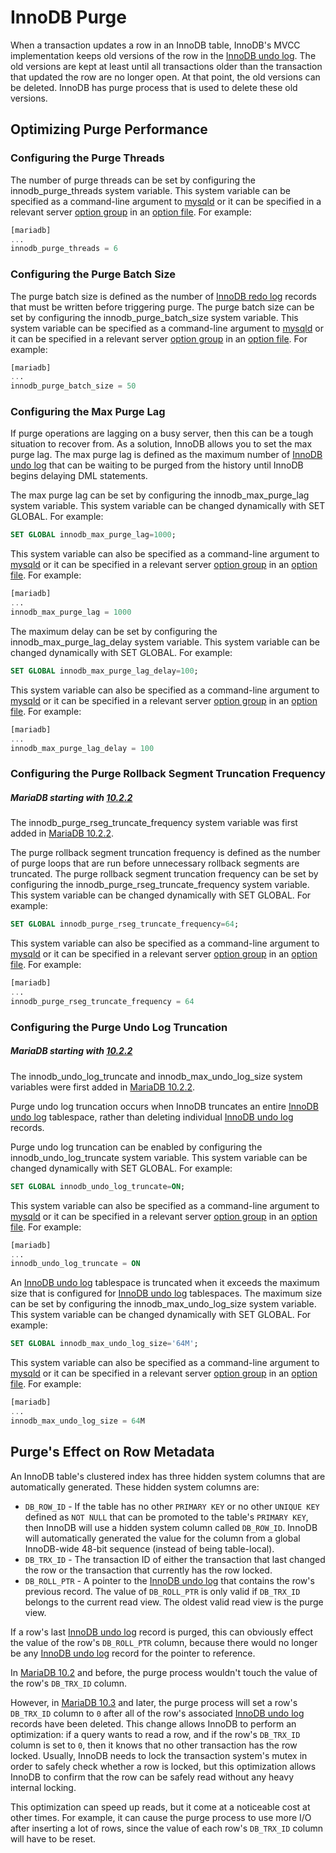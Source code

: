 # InnoDB Purge

When a transaction updates a row in an InnoDB table, InnoDB's MVCC implementation keeps old versions of the row in the [InnoDB undo log](/columns-storage-engines-and-plugins/storage-engines/innodb/innodb-undo-log/). The old versions are kept at least until all transactions older than the transaction that updated the row are no longer open. At that point, the old versions can be deleted. InnoDB has purge process that is used to delete these old versions.

## Optimizing Purge Performance

### Configuring the Purge Threads

The number of purge threads can be set by configuring the <a undefined>innodb_purge_threads</a> system variable. This system variable can be specified as a command-line argument to [mysqld](/mariadb-administration/getting-installing-and-upgrading-mariadb/starting-and-stopping-mariadb/mysqld-options/) or it can be specified in a relevant server [option group](/kb/en/configuring-mariadb-with-option-files/#option-groups) in an [option file](/mariadb-administration/getting-installing-and-upgrading-mariadb/configuring-mariadb-with-option-files/). For example:

```sql
[mariadb]
...
innodb_purge_threads = 6
```

### Configuring the Purge Batch Size

The purge batch size is defined as the number of [InnoDB redo log](/columns-storage-engines-and-plugins/storage-engines/innodb/innodb-redo-log/) records that must be written before triggering purge. The purge batch size can be set by configuring the <a undefined>innodb_purge_batch_size</a> system variable. This system variable can be specified as a command-line argument to [mysqld](/mariadb-administration/getting-installing-and-upgrading-mariadb/starting-and-stopping-mariadb/mysqld-options/) or it can be specified in a relevant server [option group](/kb/en/configuring-mariadb-with-option-files/#option-groups) in an [option file](/mariadb-administration/getting-installing-and-upgrading-mariadb/configuring-mariadb-with-option-files/). For example:

```sql
[mariadb]
...
innodb_purge_batch_size = 50
```

### Configuring the Max Purge Lag

If purge operations are lagging on a busy server, then this can be a tough situation to recover from. As a solution, InnoDB allows you to set the max purge lag. The max purge lag is defined as the maximum number of [InnoDB undo log](/columns-storage-engines-and-plugins/storage-engines/innodb/innodb-undo-log/) that can be waiting to be purged from the history until InnoDB begins delaying DML statements.

The max purge lag can be set by configuring the <a undefined>innodb_max_purge_lag</a> system variable. This system variable can be changed dynamically with <a undefined>SET GLOBAL</a>. For example:

```sql
SET GLOBAL innodb_max_purge_lag=1000;
```

This system variable can also be specified as a command-line argument to [mysqld](/mariadb-administration/getting-installing-and-upgrading-mariadb/starting-and-stopping-mariadb/mysqld-options/) or it can be specified in a relevant server [option group](/kb/en/configuring-mariadb-with-option-files/#option-groups) in an [option file](/mariadb-administration/getting-installing-and-upgrading-mariadb/configuring-mariadb-with-option-files/). For example:

```sql
[mariadb]
...
innodb_max_purge_lag = 1000
```

The maximum delay can be set by configuring the <a undefined>innodb_max_purge_lag_delay</a> system variable. This system variable can be changed dynamically with <a undefined>SET GLOBAL</a>. For example:

```sql
SET GLOBAL innodb_max_purge_lag_delay=100;
```

This system variable can also be specified as a command-line argument to [mysqld](/mariadb-administration/getting-installing-and-upgrading-mariadb/starting-and-stopping-mariadb/mysqld-options/) or it can be specified in a relevant server [option group](/kb/en/configuring-mariadb-with-option-files/#option-groups) in an [option file](/mariadb-administration/getting-installing-and-upgrading-mariadb/configuring-mariadb-with-option-files/). For example:

```sql
[mariadb]
...
innodb_max_purge_lag_delay = 100
```

### Configuring the Purge Rollback Segment Truncation Frequency

##### MariaDB starting with [10.2.2](/kb/en/mariadb-1022-release-notes/)

The <a undefined>innodb_purge_rseg_truncate_frequency</a> system variable was first added in [MariaDB 10.2.2](/kb/en/mariadb-1022-release-notes/).

The purge rollback segment truncation frequency is defined as the number of purge loops that are run before unnecessary rollback segments are truncated. The purge rollback segment truncation frequency can be set by configuring the <a undefined>innodb_purge_rseg_truncate_frequency</a> system variable. This system variable can be changed dynamically with <a undefined>SET GLOBAL</a>. For example:

```sql
SET GLOBAL innodb_purge_rseg_truncate_frequency=64;
```

This system variable can also be specified as a command-line argument to [mysqld](/mariadb-administration/getting-installing-and-upgrading-mariadb/starting-and-stopping-mariadb/mysqld-options/) or it can be specified in a relevant server [option group](/kb/en/configuring-mariadb-with-option-files/#option-groups) in an [option file](/mariadb-administration/getting-installing-and-upgrading-mariadb/configuring-mariadb-with-option-files/). For example:

```sql
[mariadb]
...
innodb_purge_rseg_truncate_frequency = 64
```

### Configuring the Purge Undo Log Truncation

##### MariaDB starting with [10.2.2](/kb/en/mariadb-1022-release-notes/)

The <a undefined>innodb_undo_log_truncate</a> and <a undefined>innodb_max_undo_log_size</a> system variables were first added in [MariaDB 10.2.2](/kb/en/mariadb-1022-release-notes/).

Purge undo log truncation occurs when InnoDB truncates an entire [InnoDB undo log](/columns-storage-engines-and-plugins/storage-engines/innodb/innodb-undo-log/) tablespace, rather than deleting individual [InnoDB undo log](/columns-storage-engines-and-plugins/storage-engines/innodb/innodb-undo-log/) records.

Purge undo log truncation can be enabled by configuring the <a undefined>innodb_undo_log_truncate</a> system variable. This system variable can be changed dynamically with <a undefined>SET GLOBAL</a>. For example:

```sql
SET GLOBAL innodb_undo_log_truncate=ON;
```

This system variable can also be specified as a command-line argument to [mysqld](/mariadb-administration/getting-installing-and-upgrading-mariadb/starting-and-stopping-mariadb/mysqld-options/) or it can be specified in a relevant server [option group](/kb/en/configuring-mariadb-with-option-files/#option-groups) in an [option file](/mariadb-administration/getting-installing-and-upgrading-mariadb/configuring-mariadb-with-option-files/). For example:

```sql
[mariadb]
...
innodb_undo_log_truncate = ON
```

An [InnoDB undo log](/columns-storage-engines-and-plugins/storage-engines/innodb/innodb-undo-log/) tablespace is truncated when it exceeds the maximum size that is configured for [InnoDB undo log](/columns-storage-engines-and-plugins/storage-engines/innodb/innodb-undo-log/) tablespaces. The maximum size can be set by configuring the <a undefined>innodb_max_undo_log_size</a> system variable. This system variable can be changed dynamically with <a undefined>SET GLOBAL</a>. For example:

```sql
SET GLOBAL innodb_max_undo_log_size='64M';
```

This system variable can also be specified as a command-line argument to [mysqld](/mariadb-administration/getting-installing-and-upgrading-mariadb/starting-and-stopping-mariadb/mysqld-options/) or it can be specified in a relevant server [option group](/kb/en/configuring-mariadb-with-option-files/#option-groups) in an [option file](/mariadb-administration/getting-installing-and-upgrading-mariadb/configuring-mariadb-with-option-files/). For example:

```sql
[mariadb]
...
innodb_max_undo_log_size = 64M
```

## Purge's Effect on Row Metadata

An InnoDB table's clustered index has three hidden system columns that are automatically generated. These hidden system columns are:

- `DB_ROW_ID` - If the table has no other `PRIMARY KEY` or no other `UNIQUE KEY` defined as `NOT NULL` that can be promoted to the table's  `PRIMARY KEY`, then InnoDB will use a hidden system column called `DB_ROW_ID`. InnoDB will automatically generated the value for the column from a global InnoDB-wide 48-bit sequence (instead of being table-local).
- `DB_TRX_ID` - The transaction ID of either the transaction that last changed the row or the transaction that currently has the row locked.
- `DB_ROLL_PTR` - A pointer to the [InnoDB undo log](/columns-storage-engines-and-plugins/storage-engines/innodb/innodb-undo-log/) that contains the row's previous record. The value of `DB_ROLL_PTR` is only valid if `DB_TRX_ID` belongs to the current read view. The oldest valid read view is the purge view.

If a row's last [InnoDB undo log](/columns-storage-engines-and-plugins/storage-engines/innodb/innodb-undo-log/) record is purged, this can obviously effect the value of the row's `DB_ROLL_PTR` column, because there would no longer be any [InnoDB undo log](/columns-storage-engines-and-plugins/storage-engines/innodb/innodb-undo-log/) record for the pointer to reference.

In [MariaDB 10.2](/kb/en/what-is-mariadb-102/) and before, the purge process wouldn't touch the value of the row's `DB_TRX_ID` column.

However, in [MariaDB 10.3](/kb/en/what-is-mariadb-103/) and later, the purge process will set a row's `DB_TRX_ID` column to `0` after all of the row's associated [InnoDB undo log](/columns-storage-engines-and-plugins/storage-engines/innodb/innodb-undo-log/) records have been deleted. This change allows InnoDB to perform an optimization: if a query wants to read a row, and if the row's `DB_TRX_ID` column is set to `0`, then it knows that no other transaction has the row locked. Usually, InnoDB needs to lock the transaction system's mutex in order to safely check whether a row is locked, but this optimization allows InnoDB to confirm that the row can be safely read without any heavy internal locking.

This optimization can speed up reads, but it come at a noticeable cost at other times. For example, it can cause the purge process to use more I/O after inserting a lot of rows, since the value of each row's `DB_TRX_ID` column will have to be reset.